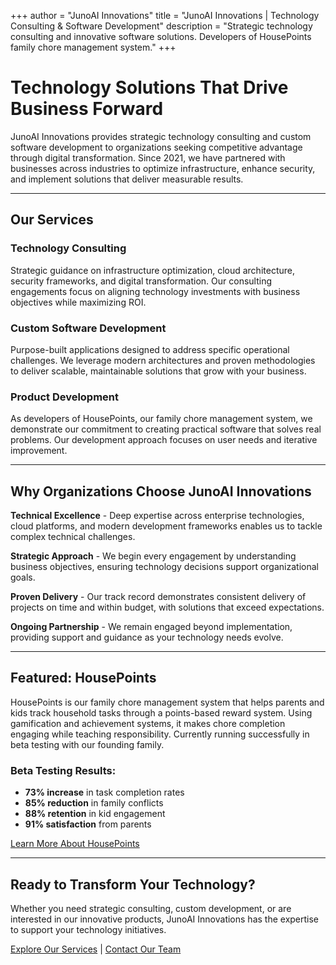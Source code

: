 +++
author = "JunoAI Innovations"
title = "JunoAI Innovations | Technology Consulting & Software Development"
description = "Strategic technology consulting and innovative software solutions. Developers of HousePoints family chore management system."
+++

# Technology Solutions That Drive Business Forward

JunoAI Innovations provides strategic technology consulting and custom software development to organizations seeking competitive advantage through digital transformation. Since 2021, we have partnered with businesses across industries to optimize infrastructure, enhance security, and implement solutions that deliver measurable results.

---

## Our Services

### Technology Consulting
Strategic guidance on infrastructure optimization, cloud architecture, security frameworks, and digital transformation. Our consulting engagements focus on aligning technology investments with business objectives while maximizing ROI.

### Custom Software Development
Purpose-built applications designed to address specific operational challenges. We leverage modern architectures and proven methodologies to deliver scalable, maintainable solutions that grow with your business.

### Product Development
As developers of HousePoints, our family chore management system, we demonstrate our commitment to creating practical software that solves real problems. Our development approach focuses on user needs and iterative improvement.

---

## Why Organizations Choose JunoAI Innovations

**Technical Excellence** - Deep expertise across enterprise technologies, cloud platforms, and modern development frameworks enables us to tackle complex technical challenges.

**Strategic Approach** - We begin every engagement by understanding business objectives, ensuring technology decisions support organizational goals.

**Proven Delivery** - Our track record demonstrates consistent delivery of projects on time and within budget, with solutions that exceed expectations.

**Ongoing Partnership** - We remain engaged beyond implementation, providing support and guidance as your technology needs evolve.

---

## Featured: HousePoints

HousePoints is our family chore management system that helps parents and kids track household tasks through a points-based reward system. Using gamification and achievement systems, it makes chore completion engaging while teaching responsibility. Currently running successfully in beta testing with our founding family.

### Beta Testing Results:
- **73% increase** in task completion rates
- **85% reduction** in family conflicts
- **88% retention** in kid engagement
- **91% satisfaction** from parents

[Learn More About HousePoints](/products/housepoints)

---

## Ready to Transform Your Technology?

Whether you need strategic consulting, custom development, or are interested in our innovative products, JunoAI Innovations has the expertise to support your technology initiatives.

[Explore Our Services](/products) | [Contact Our Team](/contact)
